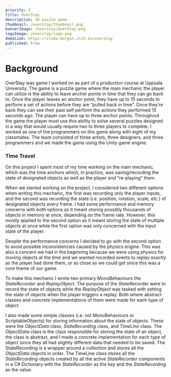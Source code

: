```yaml
---
priority: 5
title: OverStay
description: 3D puzzle game.
thumbnail: /overstay/thumbnail.png
bannerImage: /overstay/OverStay.png
logoImage: /overstay/logo.png
demoLink: https://vlada-morgun.itch.io/overstay
published: true
---
```


# Background

OverStay was game I worked on as part of a production course at Uppsala University. The game is a puzzle game where the main mechanic the player can utilize is the
ability to leave anchor points in time that they can go back to. Once the
player leaves an anchor point, they have up to 15 seconds to perform a set of
actions before they are “pulled back in time”. Once they’re back they can see
their past self perform the actions they performed 15 seconds ago. The player
can have up to three anchor points. Throughout the game the player must use this ability to solve several puzzles designed in a way that would usually require two to three players to complete. I worked as one of the programmers on this game along with eight of my classmates. The team consisted of three artists, three designers, and three programmers and we made the game using the Unity game engine.

### Time Travel

On this project I spent most of my time working on the main mechanic, which was the
time anchors which, in practice, was saving/recording the state of designated
objects as well as the player and “re-playing” them.

When we started working on the project, I considered two different options when writing this mechanic, the first was recording only the player inputs, and the second
was recording the state (i.e. position, rotation, scale, etc.) of designated objects every frame. I had some performance and memory concerns with both options as it meant storing possibly thousands of objects in memory at once, depending on the frame rate. However, this mostly applied to the second option as it meant storing the state of multiple objects at once while the first option was only concerned with the input state of the player.

Despite the performance concerns I decided to go with the second option to avoid possible inconsistencies caused by the physics engine. This was also a concern we had in the beginning because we were using physics for moving objects at the time and
we wanted recorded events to replay exactly as the player had done them, or as
close as we could get since this was a core theme of our game.

To make this mechanic I wrote two primary MonoBehaviours the *StateRecorder* and *ReplayObject*. The purpose of the *StateRecorder* were to record the state of objects
while the *ReplayObject* was tasked with setting the state of objects when the player triggers a replay. Both where abstract classes and concrete implementations of them were made for each type of object. 

I also made some simple classes (i.e. not MonoBehaviours or ScriptableObjects) for storing information about the state of objects. These were the *ObjectData* class, *StateRecording* class, and *TimeLine* class. The *ObjectData* class is the class responsible
for storing the state of an object, the class is abstract, and I made a concrete implementation for each type of object since they all had slightly different data that needed to be saved. The StateRecording is a wrapper around a collection and stores all the *ObjectData* objects in order. The TimeLine class stores all the *StateRecording* objects created by all the active *StateRecorder* components in a C# Dictionary with the *StateRecorder* as the key and the *StateRecording* as the value.